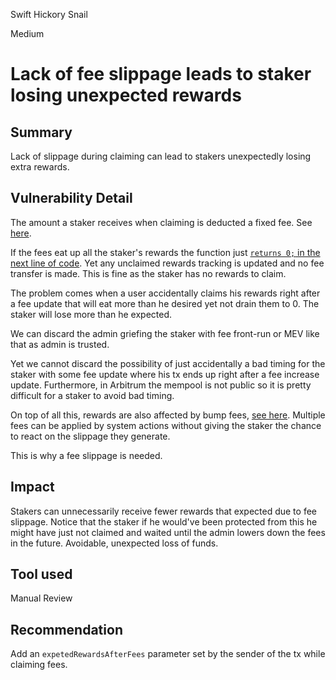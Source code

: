 Swift Hickory Snail

Medium

# Lack of fee slippage leads to staker losing unexpected rewards

## Summary

Lack of slippage during claiming can lead to stakers unexpectedly losing extra rewards.

## Vulnerability Detail

The amount a staker receives when claiming is deducted a fixed fee. See [here](https://github.com/sherlock-audit/2024-11-tally/blob/main/staker/src/GovernanceStaker.sol#L720).

If the fees eat up all the staker's rewards the function just [`returns 0;` in the next line of code](https://github.com/sherlock-audit/2024-11-tally/blob/main/staker/src/GovernanceStaker.sol#L721). Yet any unclaimed rewards tracking is updated and no fee transfer is made. This is fine as the staker has no rewards to claim.

The problem comes when a user accidentally claims his rewards right after a fee update that will eat more than he desired yet not drain them to 0. The staker will lose more than he expected.

We can discard the admin griefing the staker with fee front-run or MEV like that as admin is trusted.

Yet we cannot discard the possibility of just accidentally a bad timing for the staker with some fee update where his tx ends up right after a fee increase update. Furthermore, in Arbitrum the mempool is not public so it is pretty difficult for a staker to avoid bad timing.

On top of all this, rewards are also affected by bump fees, [see here](https://github.com/sherlock-audit/2024-11-tally/blob/main/staker/src/GovernanceStaker.sol#L512). Multiple fees can be applied by system actions without giving the staker the chance to react on the slippage they generate.

This is why a fee slippage is needed.

## Impact

Stakers can unnecessarily receive fewer rewards that expected due to fee slippage. Notice that the staker if he would've been protected from this he might have just not claimed and waited until the admin lowers down the fees in the future. Avoidable, unexpected loss of funds.

## Tool used

Manual Review

## Recommendation

Add an `expetedRewardsAfterFees` parameter set by the sender of the tx while claiming fees.
